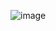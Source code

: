 ![image](https://user-images.githubusercontent.com/102529279/175786262-dc317322-fa0b-49a1-92fc-d742384cffeb.png)
